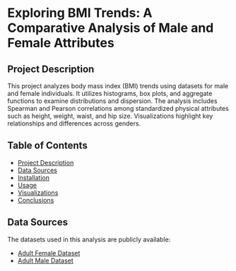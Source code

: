 # Exploring BMI Trends: A Comparative Analysis of Male and Female Attributes

## Project Description

This project analyzes body mass index (BMI) trends using datasets for male and female individuals. It utilizes histograms, box plots, and aggregate functions to examine distributions and dispersion. The analysis includes Spearman and Pearson correlations among standardized physical attributes such as height, weight, waist, and hip size. Visualizations highlight key relationships and differences across genders.

## Table of Contents

- [Project Description](#project-description)
- [Data Sources](#data-sources)
- [Installation](#installation)
- [Usage](#usage)
- [Visualizations](#visualizations)
- [Conclusions](#conclusions)

## Data Sources

The datasets used in this analysis are publicly available:

- [Adult Female Dataset](https://raw.githubusercontent.com/gagolews/teaching-data/master/marek/nhanes_adult_female_bmx_2020.csv)
- [Adult Male Dataset](https://raw.githubusercontent.com/gagolews/teaching-data/master/marek/nhanes_adult_male_bmx_2020.csv)
